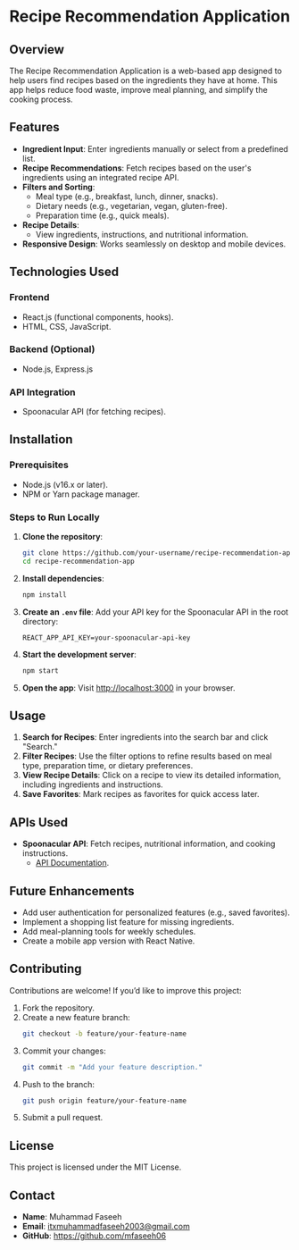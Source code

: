 # Recipe Recommendation Application

## Overview

The Recipe Recommendation Application is a web-based app designed to help users find recipes based on the ingredients they have at home. This app helps reduce food waste, improve meal planning, and simplify the cooking process.

## Features

- **Ingredient Input**: Enter ingredients manually or select from a predefined list.
- **Recipe Recommendations**: Fetch recipes based on the user's ingredients using an integrated recipe API.
- **Filters and Sorting**:
  - Meal type (e.g., breakfast, lunch, dinner, snacks).
  - Dietary needs (e.g., vegetarian, vegan, gluten-free).
  - Preparation time (e.g., quick meals).
- **Recipe Details**:
  - View ingredients, instructions, and nutritional information.
- **Responsive Design**: Works seamlessly on desktop and mobile devices.

## Technologies Used

### Frontend

- React.js (functional components, hooks).
- HTML, CSS, JavaScript.

### Backend (Optional)

- Node.js, Express.js&#x20;

### API Integration

- Spoonacular API (for fetching recipes).

## Installation

### Prerequisites

- Node.js (v16.x or later).
- NPM or Yarn package manager.

### Steps to Run Locally

1. **Clone the repository**:

   ```bash
   git clone https://github.com/your-username/recipe-recommendation-app.git
   cd recipe-recommendation-app
   ```

2. **Install dependencies**:

   ```bash
   npm install
   ```

3. **Create an ****************`.env`**************** file**:
   Add your API key for the Spoonacular API in the root directory:

   ```env
   REACT_APP_API_KEY=your-spoonacular-api-key
   ```

4. **Start the development server**:

   ```bash
   npm start
   ```

5. **Open the app**:
   Visit [http://localhost:3000](http://localhost:3000) in your browser.


## Usage

1. **Search for Recipes**: Enter ingredients into the search bar and click "Search."
2. **Filter Recipes**: Use the filter options to refine results based on meal type, preparation time, or dietary preferences.
3. **View Recipe Details**: Click on a recipe to view its detailed information, including ingredients and instructions.
4. **Save Favorites**: Mark recipes as favorites for quick access later.

## APIs Used

- **Spoonacular API**: Fetch recipes, nutritional information, and cooking instructions.
  - [API Documentation](https://spoonacular.com/food-api/docs).

## Future Enhancements

- Add user authentication for personalized features (e.g., saved favorites).
- Implement a shopping list feature for missing ingredients.
- Add meal-planning tools for weekly schedules.
- Create a mobile app version with React Native.

## Contributing

Contributions are welcome! If you’d like to improve this project:

1. Fork the repository.
2. Create a new feature branch:
   ```bash
   git checkout -b feature/your-feature-name
   ```
3. Commit your changes:
   ```bash
   git commit -m "Add your feature description."
   ```
4. Push to the branch:
   ```bash
   git push origin feature/your-feature-name
   ```
5. Submit a pull request.

## License

This project is licensed under the MIT License.

## Contact

- **Name**: Muhammad Faseeh
- **Email**: itxmuhammadfaseeh2003@gmail.com
- **GitHub**: https://github.com/mfaseeh06


